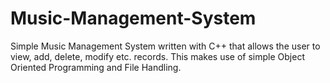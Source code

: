 # Music-Management-System
Simple Music Management System written with C++ that allows the user to view, add, delete, modify etc. records. This makes use of simple Object Oriented Programming and File Handling.
